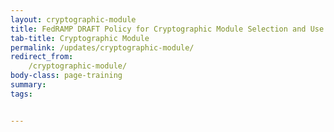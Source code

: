```yaml
---
layout: cryptographic-module
title: FedRAMP DRAFT Policy for Cryptographic Module Selection and Use
tab-title: Cryptographic Module
permalink: /updates/cryptographic-module/
redirect_from:
    /cryptographic-module/
body-class: page-training
summary: 
tags: 


---
```

